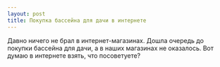 ```yaml
---
layout: post 
title: Покупка бассейна для дачи в интернете 
--- 
```

Давно ничего не брал в интернет-магазинах. Дошла очередь до покупки бассейна для дачи, а в наших магазинах не оказалось. Вот думаю в интернете взять, что посоветуете?
